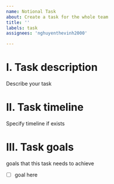 ```yaml
---
name: Notional Task
about: Create a task for the whole team
title: ''
labels: task
assignees: 'nghuyenthevinh2000'

---
```


# I. Task description
Describe your task

# II. Task timeline
Specify timeline if exists

# III. Task goals 
goals that this task needs to achieve

- [ ]  goal here
